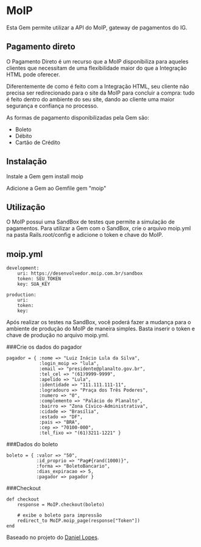 # MoIP

Esta Gem permite utilizar a API do MoIP, gateway de pagamentos do IG.

## Pagamento direto

O Pagamento Direto é um recurso que a MoIP disponibiliza para aqueles clientes que necessitam de uma flexibilidade maior do que a Integração HTML pode oferecer.

Diferentemente de como é feito com a Integração HTML, seu cliente não precisa ser redirecionado para o site da MoIP para concluir a compra: tudo é feito dentro do ambiente do seu site, dando ao cliente uma maior segurança e confiança no processo.
	
As formas de pagamento disponibilizadas pela Gem são:

* Boleto
* Débito
* Cartão de Crédito

## Instalação

Instale a Gem
	gem install moip

Adicione a Gem ao Gemfile
	gem "moip"

## Utilização

O MoIP possui uma SandBox de testes que permite a simulação de pagamentos. Para utilizar a Gem com o SandBox, crie o arquivo moip.yml na pasta Rails.root/config e adicione o token e chave do MoIP.

## moip.yml

	development:
	    uri: https://desenvolvedor.moip.com.br/sandbox
	    token: SEU_TOKEN
	    key: SUA_KEY

	production:
	    uri: 
	    token: 
	    key:

Após realizar os testes na SandBox, você poderá fazer a mudança para o ambiente de produção do MoIP de maneira simples. Basta inserir o token e chave de produção no arquivo moip.yml.

###Crie os dados do pagador

	pagador = { :nome => "Luiz Inácio Lula da Silva",
            	:login_moip => "lula",
            	:email => "presidente@planalto.gov.br",
            	:tel_cel => "(61)9999-9999",
            	:apelido => "Lula",
            	:identidade => "111.111.111-11",
            	:logradouro => "Praça dos Três Poderes",
            	:numero => "0",
            	:complemento => "Palácio do Planalto",
            	:bairro => "Zona Cívico-Administrativa",
            	:cidade => "Brasília",
            	:estado => "DF",
            	:pais => "BRA",
            	:cep => "70100-000",
            	:tel_fixo => "(61)3211-1221" }

###Dados do boleto

	boleto = { :valor => "50",
		   	   :id_proprio => "Pag#{rand(1000)}",
	           :forma => "BoletoBancario",
	           :dias_expiracao => 5,
	           :pagador => pagador }

###Checkout

	def checkout
		response = MoIP.checkout(boleto)

		# exibe o boleto para impressão
		redirect_to MoIP.moip_page(response["Token"])
	end


Baseado no projeto do [Daniel Lopes](http://github.com/danielvlopes/moip_usage).